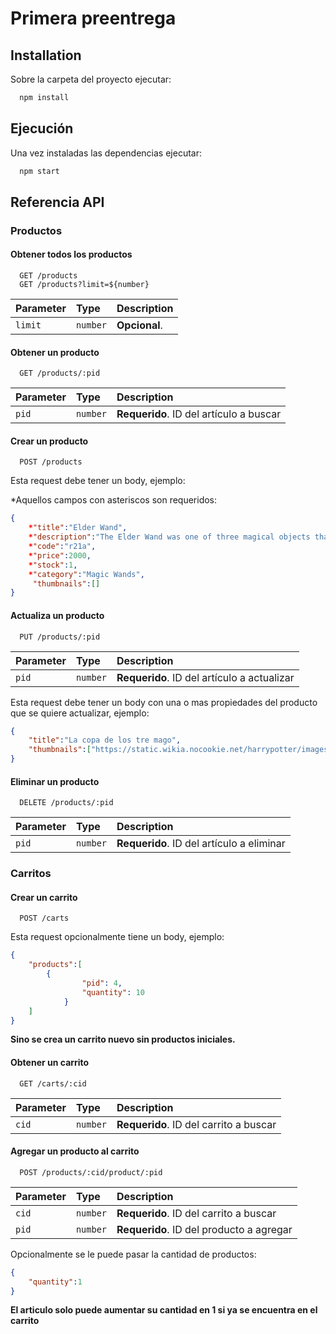 # Primera preentrega    




## Installation

Sobre la carpeta del proyecto ejecutar:

```bash
  npm install 
```
## Ejecución

Una vez instaladas las dependencias ejecutar:

```bash
  npm start
```    
## Referencia API

### Productos
#### Obtener todos los productos

```http
  GET /products
  GET /products?limit=${number}
```

| Parameter | Type     | Description                |
| :-------- | :------- | :------------------------- |
| `limit` | `number` | **Opcional**. |

#### Obtener un producto

```http
  GET /products/:pid
```

| Parameter | Type     | Description                       |
| :-------- | :------- | :-------------------------------- |
| `pid`      | `number` | **Requerido**. ID del artículo a buscar |

#### Crear un producto
```http
  POST /products
```

Esta request debe tener un body, ejemplo:

*Aquellos campos con asteriscos son requeridos:
```json
{
	*"title":"Elder Wand",
	*"description":"The Elder Wand was one of three magical objects that made up the fabled Deathly Hallows, along with the Resurrection Stone and the Cloak of Invisibility.",
	*"code":"r21a",
	*"price":2000,
	*"stock":1,
	*"category":"Magic Wands",
	 "thumbnails":[]
}
```

#### Actualiza un producto
```http
  PUT /products/:pid
```

| Parameter | Type     | Description                       |
| :-------- | :------- | :-------------------------------- |
| `pid`      | `number` | **Requerido**. ID del artículo a actualizar |

Esta request debe tener un body con una o mas propiedades del producto que se quiere actualizar, ejemplo:
```json
{
	"title":"La copa de los tre mago",
	"thumbnails":["https://static.wikia.nocookie.net/harrypotter/images/5/59/Elder_Wand.png/revision/latest/scale-to-width-down/350?cb=20161128051519"]
}
```

#### Eliminar un producto

```http
  DELETE /products/:pid
```

| Parameter | Type     | Description                       |
| :-------- | :------- | :-------------------------------- |
| `pid`      | `number` | **Requerido**. ID del artículo a eliminar |

### Carritos

#### Crear un carrito
```http
  POST /carts
```

Esta request opcionalmente tiene un body, ejemplo:

```json
{
	"products":[
		{
                "pid": 4,
                "quantity": 10
            }
	]
}
```
**Sino se crea un carrito nuevo sin productos iniciales.**

#### Obtener un carrito

```http
  GET /carts/:cid
```

| Parameter | Type     | Description                       |
| :-------- | :------- | :-------------------------------- |
| `cid`      | `number` | **Requerido**. ID del carrito a buscar |


#### Agregar un producto al carrito

```http
  POST /products/:cid/product/:pid
```

| Parameter | Type     | Description                       |
| :-------- | :------- | :-------------------------------- |
| `cid`      | `number` | **Requerido**. ID del carrito a buscar |
| `pid`      | `number` | **Requerido**. ID del producto a agregar |

Opcionalmente se le puede pasar la cantidad de productos:

```json
{
	"quantity":1
}
```

**El articulo solo puede aumentar su cantidad en 1 si ya se encuentra en el carrito**
